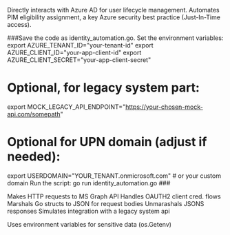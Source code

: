 Directly interacts with Azure AD for user lifecycle management.
Automates PIM eligibility assignment, a key Azure security best practice (Just-In-Time access).

###Save the code as identity_automation.go.
Set the environment variables:
export AZURE_TENANT_ID="your-tenant-id"
export AZURE_CLIENT_ID="your-app-client-id"
export AZURE_CLIENT_SECRET="your-app-client-secret"
# Optional, for legacy system part:
export MOCK_LEGACY_API_ENDPOINT="https://your-chosen-mock-api.com/somepath"
# Optional for UPN domain (adjust if needed):
export USERDOMAIN="YOUR_TENANT.onmicrosoft.com" # or your custom domain
Run the script:
go run identity_automation.go ###

Makes HTTP requests to MS Graph API
Handles OAUTH2 client cred. flows
Marshals Go structs to JSON for request bodies
Unmarashals JSONS responses
Simulates integration with a legacy system api


Uses environment variables for sensitive data (os.Getenv)